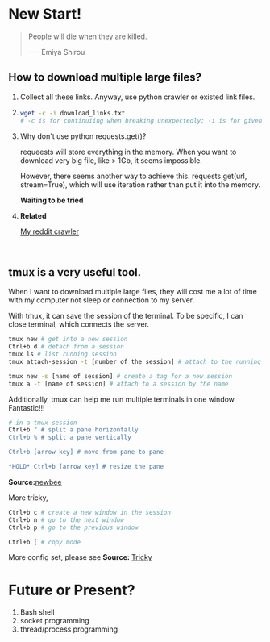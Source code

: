 # New Start!

> People will die when they are killed.
>
> ----Emiya Shirou

## How to download multiple large files?

1. Collect all these links. Anyway, use python crawler or existed link files.

2. ```bash
   wget -c -i download_links.txt 
   # -c is for continuiing when breaking unexpectedly; -i is for given link file.
   ```

3. Why don't use python requests.get()?

   requeests will store everything in the memory. When you want to download very big file, like > 1Gb, it seems impossible.

   However, there seems another way to achieve this. requests.get(url, stream=True), which will use iteration rather than put it into the memory.

   **Waiting to be tried**

4. **Related**

   [My reddit crawler](https://github.com/YaboLee/reddit_crawler)

   ​



## tmux is a very useful tool.

When I want to download multiple large files, they will cost me a lot of time with my computer not sleep or connection to my server.

With tmux, it can save the session of the terminal. To be specific, I can close terminal, which connects the server.

```bash
tmux new # get into a new session
Ctrl+b d # detach from a session
tmux ls # list running session
tmux attach-session -t [number of the session] # attach to the running session

tmux new -s [name of session] # create a tag for a new session
tmux a -t [name of session] # attach to a session by the name
```



Additionally, tmux can help me run multiple terminals in one window. Fantastic!!!

```bash
# in a tmux session
Ctrl+b " # split a pane horizontally
Ctrl+b % # split a pane vertically

Ctrl+b [arrow key] # move from pane to pane

*HOLD* Ctrl+b [arrow key] # resize the pane

```

**Source:**[newbee](https://hackernoon.com/a-gentle-introduction-to-tmux-8d784c404340)

More tricky,

```bash
Ctrl+b c # create a new window in the session
Ctrl+b n # go to the next window
Ctrl+b p # go to the previous window

Ctrl+b [ # copy mode
```

More config set, please see **Source:** [Tricky](https://lukaszwrobel.pl/blog/tmux-tutorial-split-terminal-windows-easily/)



# Future or Present?

1. Bash shell
2. socket programming
3. thread/process programming